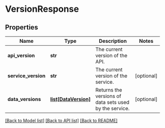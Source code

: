 # VersionResponse

## Properties
Name | Type | Description | Notes
------------ | ------------- | ------------- | -------------
**api_version** | **str** | The current version of the API. | 
**service_version** | **str** | The current version of the service. | [optional] 
**data_versions** | [**list[DataVersion]**](DataVersion.md) | Returns the versions of data sets used by the service. | [optional] 

[[Back to Model list]](../README.md#documentation-for-models) [[Back to API list]](../README.md#documentation-for-api-endpoints) [[Back to README]](../README.md)

